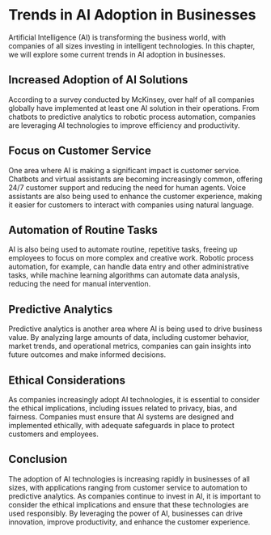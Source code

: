 Trends in AI Adoption in Businesses
===============================================================================

Artificial Intelligence (AI) is transforming the business world, with companies of all sizes investing in intelligent technologies. In this chapter, we will explore some current trends in AI adoption in businesses.

Increased Adoption of AI Solutions
----------------------------------

According to a survey conducted by McKinsey, over half of all companies globally have implemented at least one AI solution in their operations. From chatbots to predictive analytics to robotic process automation, companies are leveraging AI technologies to improve efficiency and productivity.

Focus on Customer Service
-------------------------

One area where AI is making a significant impact is customer service. Chatbots and virtual assistants are becoming increasingly common, offering 24/7 customer support and reducing the need for human agents. Voice assistants are also being used to enhance the customer experience, making it easier for customers to interact with companies using natural language.

Automation of Routine Tasks
---------------------------

AI is also being used to automate routine, repetitive tasks, freeing up employees to focus on more complex and creative work. Robotic process automation, for example, can handle data entry and other administrative tasks, while machine learning algorithms can automate data analysis, reducing the need for manual intervention.

Predictive Analytics
--------------------

Predictive analytics is another area where AI is being used to drive business value. By analyzing large amounts of data, including customer behavior, market trends, and operational metrics, companies can gain insights into future outcomes and make informed decisions.

Ethical Considerations
----------------------

As companies increasingly adopt AI technologies, it is essential to consider the ethical implications, including issues related to privacy, bias, and fairness. Companies must ensure that AI systems are designed and implemented ethically, with adequate safeguards in place to protect customers and employees.

Conclusion
----------

The adoption of AI technologies is increasing rapidly in businesses of all sizes, with applications ranging from customer service to automation to predictive analytics. As companies continue to invest in AI, it is important to consider the ethical implications and ensure that these technologies are used responsibly. By leveraging the power of AI, businesses can drive innovation, improve productivity, and enhance the customer experience.
